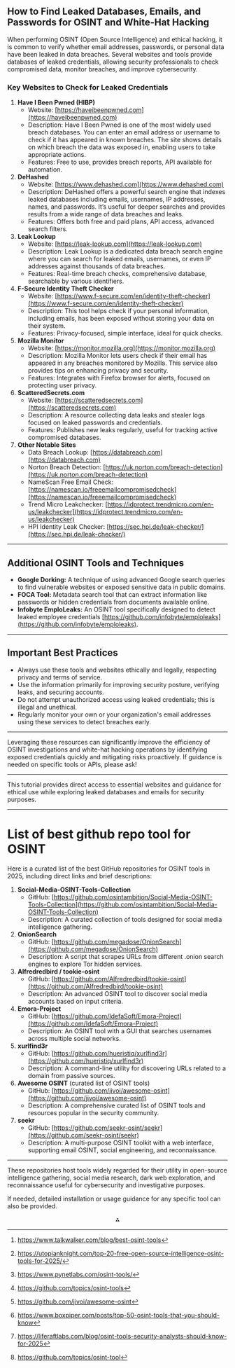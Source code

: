 
## How to Find Leaked Databases, Emails, and Passwords for OSINT and White-Hat Hacking

When performing OSINT (Open Source Intelligence) and ethical hacking, it is common to verify whether email addresses, passwords, or personal data have been leaked in data breaches. Several websites and tools provide databases of leaked credentials, allowing security professionals to check compromised data, monitor breaches, and improve cybersecurity.

### Key Websites to Check for Leaked Credentials

1. **Have I Been Pwned (HIBP)**
    - Website: [https://haveibeenpwned.com](https://haveibeenpwned.com)
    - Description: Have I Been Pwned is one of the most widely used breach databases. You can enter an email address or username to check if it has appeared in known breaches. The site shows details on which breach the data was exposed in, enabling users to take appropriate actions.
    - Features: Free to use, provides breach reports, API available for automation.
2. **DeHashed**
    - Website: [https://www.dehashed.com](https://www.dehashed.com)
    - Description: DeHashed offers a powerful search engine that indexes leaked databases including emails, usernames, IP addresses, names, and passwords. It’s useful for deeper searches and provides results from a wide range of data breaches and leaks.
    - Features: Offers both free and paid plans, API access, advanced search filters.
3. **Leak Lookup**
    - Website: [https://leak-lookup.com](https://leak-lookup.com)
    - Description: Leak Lookup is a dedicated data breach search engine where you can search for leaked emails, usernames, or even IP addresses against thousands of data breaches.
    - Features: Real-time breach checks, comprehensive database, searchable by various identifiers.
4. **F-Secure Identity Theft Checker**
    - Website: [https://www.f-secure.com/en/identity-theft-checker](https://www.f-secure.com/en/identity-theft-checker)
    - Description: This tool helps check if your personal information, including emails, has been exposed without storing your data on their system.
    - Features: Privacy-focused, simple interface, ideal for quick checks.
5. **Mozilla Monitor**
    - Website: [https://monitor.mozilla.org](https://monitor.mozilla.org)
    - Description: Mozilla Monitor lets users check if their email has appeared in any breaches monitored by Mozilla. This service also provides tips on enhancing privacy and security.
    - Features: Integrates with Firefox browser for alerts, focused on protecting user privacy.
6. **ScatteredSecrets.com**
    - Website: [https://scatteredsecrets.com](https://scatteredsecrets.com)
    - Description: A resource collecting data leaks and stealer logs focused on leaked passwords and credentials.
    - Features: Publishes new leaks regularly, useful for tracking active compromised databases.
7. **Other Notable Sites**
    - Data Breach Lookup: [https://databreach.com](https://databreach.com)
    - Norton Breach Detection: [https://uk.norton.com/breach-detection](https://uk.norton.com/breach-detection)
    - NameScan Free Email Check: [https://namescan.io/freeemailcompromisedcheck](https://namescan.io/freeemailcompromisedcheck)
    - Trend Micro Leakchecker: [https://idprotect.trendmicro.com/en-us/leakchecker](https://idprotect.trendmicro.com/en-us/leakchecker)
    - HPI Identity Leak Checker: [https://sec.hpi.de/leak-checker/](https://sec.hpi.de/leak-checker/)

***

## Additional OSINT Tools and Techniques

- **Google Dorking:** A technique of using advanced Google search queries to find vulnerable websites or exposed sensitive data in public domains.
- **FOCA Tool:** Metadata search tool that can extract information like passwords or hidden credentials from documents available online.
- **Infobyte EmploLeaks:** An OSINT tool specifically designed to detect leaked employee credentials [https://github.com/infobyte/emploleaks](https://github.com/infobyte/emploleaks).

***

## Important Best Practices

- Always use these tools and websites ethically and legally, respecting privacy and terms of service.
- Use the information primarily for improving security posture, verifying leaks, and securing accounts.
- Do not attempt unauthorized access using leaked credentials; this is illegal and unethical.
- Regularly monitor your own or your organization's email addresses using these services to detect breaches early.

***

Leveraging these resources can significantly improve the efficiency of OSINT investigations and white-hat hacking operations by identifying exposed credentials quickly and mitigating risks proactively. If guidance is needed on specific tools or APIs, please ask!

***

This tutorial provides direct access to essential websites and guidance for ethical use while exploring leaked databases and emails for security purposes.

---

# List  of best github repo tool for OSINT

Here is a curated list of the best GitHub repositories for OSINT tools in 2025, including direct links and brief descriptions:

1. **Social-Media-OSINT-Tools-Collection**
    - GitHub: [https://github.com/osintambition/Social-Media-OSINT-Tools-Collection](https://github.com/osintambition/Social-Media-OSINT-Tools-Collection)
    - Description: A curated collection of tools designed for social media intelligence gathering.
2. **OnionSearch**
    - GitHub: [https://github.com/megadose/OnionSearch](https://github.com/megadose/OnionSearch)
    - Description: A script that scrapes URLs from different .onion search engines to explore Tor hidden services.
3. **Alfredredbird / tookie-osint**
    - GitHub: [https://github.com/Alfredredbird/tookie-osint](https://github.com/Alfredredbird/tookie-osint)
    - Description: An advanced OSINT tool to discover social media accounts based on input criteria.
4. **Emora-Project**
    - GitHub: [https://github.com/IdefaSoft/Emora-Project](https://github.com/IdefaSoft/Emora-Project)
    - Description: An OSINT tool with a GUI that searches usernames across multiple social networks.
5. **xurlfind3r**
    - GitHub: [https://github.com/hueristiq/xurlfind3r](https://github.com/hueristiq/xurlfind3r)
    - Description: A command-line utility for discovering URLs related to a domain from passive sources.
6. **Awesome OSINT** (curated list of OSINT tools)
    - GitHub: [https://github.com/jivoi/awesome-osint](https://github.com/jivoi/awesome-osint)
    - Description: A comprehensive curated list of OSINT tools and resources popular in the security community.
7. **seekr**
    - GitHub: [https://github.com/seekr-osint/seekr](https://github.com/seekr-osint/seekr)
    - Description: A multi-purpose OSINT toolkit with a web interface, supporting email OSINT, social engineering, and reconnaissance.

***

These repositories host tools widely regarded for their utility in open-source intelligence gathering, social media research, dark web exploration, and reconnaissance useful for cybersecurity and investigative purposes.

If needed, detailed installation or usage guidance for any specific tool can also be provided.
<span style="display:none">[^3_1][^3_2][^3_3][^3_4][^3_5][^3_6][^3_7][^3_8]</span>

<div style="text-align: center">⁂</div>

[^3_1]: https://www.talkwalker.com/blog/best-osint-tools

[^3_2]: https://utopianknight.com/top-20-free-open-source-intelligence-osint-tools-for-2025/

[^3_3]: https://www.pynetlabs.com/osint-tools/

[^3_4]: https://github.com/topics/osint-tools

[^3_5]: https://github.com/jivoi/awesome-osint

[^3_6]: https://www.boxpiper.com/posts/top-50-osint-tools-that-you-should-know

[^3_7]: https://liferaftlabs.com/blog/osint-tools-security-analysts-should-know-for-2025

[^3_8]: https://github.com/topics/osint-tool

